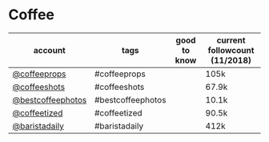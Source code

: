 # Coffee
|                             account                              |       tags        | good to know | current followcount (11/2018) |
| ---------------------------------------------------------------- | ----------------- | ------------ | ----------------------------- |
| [@coffeeprops](https://www.instagram.com/coffeeprops/)           | #coffeeprops      |              | 105k                          |
| [@coffeeshots](https://www.instagram.com/coffeeshots/)           | #coffeeshots      |              | 67.9k                         |
| [@bestcoffeephotos](https://www.instagram.com/bestcoffeephotos/) | #bestcoffeephotos |              | 10.1k                         |
| [@coffeetized](https://www.instagram.com/coffeetized/)           | #coffeetized      |              | 90.5k                         |
| [@baristadaily](https://www.instagram.com/baristadaily/)         | #baristadaily     |              | 412k                          |
